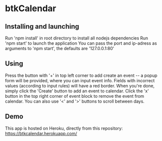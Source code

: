 # btkCalendar
## Installing and launching
Run 'npm install' in root directory to install all nodejs dependencies
Run 'npm start' to launch the application
You can pass the port and ip-adress as arguments to 'npm start', the defaults are '127.0.0.1:80'

## Using
Press the button with '+' in top left corner to add create an event -- a popup form will be provided, where you can input event info. Fields with incorrect values (according to input rules) will have a red border. When you're done, simply click the 'Create' button to add an event to calendar.
Click the 'x' button in the top right corner of event block to remove the event from calendar.
You can also use '<' and '>' buttons to scroll between days.

## Demo 
This app is hosted on Heroku, directly from this repository:
https://btkcalendar.herokuapp.com/
